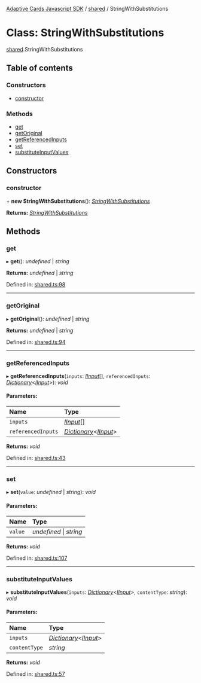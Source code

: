 [Adaptive Cards Javascript SDK](../README.md) / [shared](../modules/shared.md) / StringWithSubstitutions

# Class: StringWithSubstitutions

[shared](../modules/shared.md).StringWithSubstitutions

## Table of contents

### Constructors

- [constructor](shared.stringwithsubstitutions.md#constructor)

### Methods

- [get](shared.stringwithsubstitutions.md#get)
- [getOriginal](shared.stringwithsubstitutions.md#getoriginal)
- [getReferencedInputs](shared.stringwithsubstitutions.md#getreferencedinputs)
- [set](shared.stringwithsubstitutions.md#set)
- [substituteInputValues](shared.stringwithsubstitutions.md#substituteinputvalues)

## Constructors

### constructor

\+ **new StringWithSubstitutions**(): [*StringWithSubstitutions*](shared.stringwithsubstitutions.md)

**Returns:** [*StringWithSubstitutions*](shared.stringwithsubstitutions.md)

## Methods

### get

▸ **get**(): *undefined* \| *string*

**Returns:** *undefined* \| *string*

Defined in: [shared.ts:98](https://github.com/microsoft/AdaptiveCards/blob/0938a1f10/source/nodejs/adaptivecards/src/shared.ts#L98)

___

### getOriginal

▸ **getOriginal**(): *undefined* \| *string*

**Returns:** *undefined* \| *string*

Defined in: [shared.ts:94](https://github.com/microsoft/AdaptiveCards/blob/0938a1f10/source/nodejs/adaptivecards/src/shared.ts#L94)

___

### getReferencedInputs

▸ **getReferencedInputs**(`inputs`: [*IInput*](../interfaces/shared.iinput.md)[], `referencedInputs`: [*Dictionary*](../modules/shared.md#dictionary)<[*IInput*](../interfaces/shared.iinput.md)\>): *void*

#### Parameters:

Name | Type |
:------ | :------ |
`inputs` | [*IInput*](../interfaces/shared.iinput.md)[] |
`referencedInputs` | [*Dictionary*](../modules/shared.md#dictionary)<[*IInput*](../interfaces/shared.iinput.md)\> |

**Returns:** *void*

Defined in: [shared.ts:43](https://github.com/microsoft/AdaptiveCards/blob/0938a1f10/source/nodejs/adaptivecards/src/shared.ts#L43)

___

### set

▸ **set**(`value`: *undefined* \| *string*): *void*

#### Parameters:

Name | Type |
:------ | :------ |
`value` | *undefined* \| *string* |

**Returns:** *void*

Defined in: [shared.ts:107](https://github.com/microsoft/AdaptiveCards/blob/0938a1f10/source/nodejs/adaptivecards/src/shared.ts#L107)

___

### substituteInputValues

▸ **substituteInputValues**(`inputs`: [*Dictionary*](../modules/shared.md#dictionary)<[*IInput*](../interfaces/shared.iinput.md)\>, `contentType`: *string*): *void*

#### Parameters:

Name | Type |
:------ | :------ |
`inputs` | [*Dictionary*](../modules/shared.md#dictionary)<[*IInput*](../interfaces/shared.iinput.md)\> |
`contentType` | *string* |

**Returns:** *void*

Defined in: [shared.ts:57](https://github.com/microsoft/AdaptiveCards/blob/0938a1f10/source/nodejs/adaptivecards/src/shared.ts#L57)
